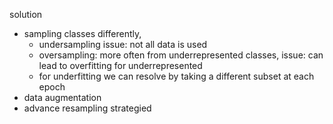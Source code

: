 solution
- sampling classes differently, 
	- undersampling issue: not all data is used
	- oversampling: more often from underrepresented classes, issue: can lead to overfitting for underrepresented
	- for underfitting we can resolve by taking a different subset at each epoch
- data augmentation
- advance resampling strategied
	